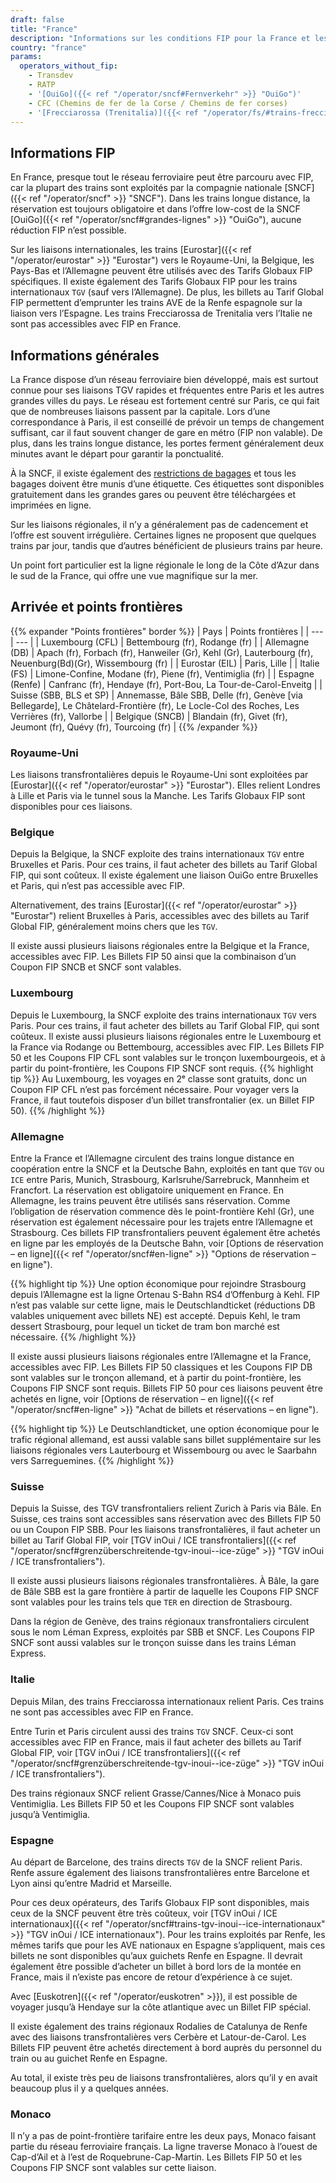 ```yaml
---
draft: false
title: "France"
description: "Informations sur les conditions FIP pour la France et les opérateurs où les réductions peuvent être utilisées."
country: "france"
params:
  operators_without_fip:
    - Transdev
    - RATP
    - '[OuiGo]({{< ref "/operator/sncf#Fernverkehr" >}} "OuiGo")'
    - CFC (Chemins de fer de la Corse / Chemins de fer corses)
    - '[Frecciarossa (Trenitalia)]({{< ref "/operator/fs/#trains-frecciarossa-internationaux-vers-paris" >}} "Frecciarossa (Trenitalia)")'
---
```


## Informations FIP

En France, presque tout le réseau ferroviaire peut être parcouru avec FIP, car la plupart des trains sont exploités par la compagnie nationale [SNCF]({{< ref "/operator/sncf" >}} "SNCF"). Dans les trains longue distance, la réservation est toujours obligatoire et dans l’offre low-cost de la SNCF [OuiGo]({{< ref "/operator/sncf#grandes-lignes" >}} "OuiGo"), aucune réduction FIP n’est possible.

Sur les liaisons internationales, les trains [Eurostar]({{< ref "/operator/eurostar" >}} "Eurostar") vers le Royaume-Uni, la Belgique, les Pays-Bas et l’Allemagne peuvent être utilisés avec des Tarifs Globaux FIP spécifiques. Il existe également des Tarifs Globaux FIP pour les trains internationaux `TGV` (sauf vers l’Allemagne). De plus, les billets au Tarif Global FIP permettent d’emprunter les trains AVE de la Renfe espagnole sur la liaison vers l’Espagne. Les trains Frecciarossa de Trenitalia vers l’Italie ne sont pas accessibles avec FIP en France.

## Informations générales

La France dispose d’un réseau ferroviaire bien développé, mais est surtout connue pour ses liaisons TGV rapides et fréquentes entre Paris et les autres grandes villes du pays. Le réseau est fortement centré sur Paris, ce qui fait que de nombreuses liaisons passent par la capitale. Lors d’une correspondance à Paris, il est conseillé de prévoir un temps de changement suffisant, car il faut souvent changer de gare en métro (FIP non valable). De plus, dans les trains longue distance, les portes ferment généralement deux minutes avant le départ pour garantir la ponctualité.

À la SNCF, il existe également des [restrictions de bagages](https://www.sncf-voyageurs.com/en/travel-with-us/in-france/tgv-inoui/your-luggage-and-lockers/) et tous les bagages doivent être munis d’une étiquette. Ces étiquettes sont disponibles gratuitement dans les grandes gares ou peuvent être téléchargées et imprimées en ligne.

Sur les liaisons régionales, il n’y a généralement pas de cadencement et l’offre est souvent irrégulière. Certaines lignes ne proposent que quelques trains par jour, tandis que d’autres bénéficient de plusieurs trains par heure.

Un point fort particulier est la ligne régionale le long de la Côte d’Azur dans le sud de la France, qui offre une vue magnifique sur la mer.

## Arrivée et points frontières

{{% expander "Points frontières" border %}}
| Pays | Points frontières |
| --- | --- |
| Luxembourg (CFL) | Bettembourg (fr), Rodange (fr) |
| Allemagne (DB) | Apach (fr), Forbach (fr), Hanweiler (Gr), Kehl (Gr), Lauterbourg (fr), Neuenburg(Bd)(Gr), Wissembourg (fr) |
| Eurostar (EIL) | Paris, Lille |
| Italie (FS) | Limone-Confine, Modane (fr), Piene (fr), Ventimiglia (fr) |
| Espagne (Renfe) | Canfranc (fr), Hendaye (fr), Port-Bou, La Tour-de-Carol-Enveitg |
| Suisse (SBB, BLS et SP) | Annemasse, Bâle SBB, Delle (fr), Genève [via Bellegarde], Le Châtelard-Frontière (fr), Le Locle-Col des Roches, Les Verrières (fr), Vallorbe |
| Belgique (SNCB) | Blandain (fr), Givet (fr), Jeumont (fr), Quévy (fr), Tourcoing (fr) |
{{% /expander %}}

### Royaume-Uni

Les liaisons transfrontalières depuis le Royaume-Uni sont exploitées par [Eurostar]({{< ref "/operator/eurostar" >}} "Eurostar"). Elles relient Londres à Lille et Paris via le tunnel sous la Manche. Les Tarifs Globaux FIP sont disponibles pour ces liaisons.

### Belgique

Depuis la Belgique, la SNCF exploite des trains internationaux `TGV` entre Bruxelles et Paris. Pour ces trains, il faut acheter des billets au Tarif Global FIP, qui sont coûteux. Il existe également une liaison OuiGo entre Bruxelles et Paris, qui n’est pas accessible avec FIP.

Alternativement, des trains [Eurostar]({{< ref "/operator/eurostar" >}} "Eurostar") relient Bruxelles à Paris, accessibles avec des billets au Tarif Global FIP, généralement moins chers que les `TGV`.

Il existe aussi plusieurs liaisons régionales entre la Belgique et la France, accessibles avec FIP. Les Billets FIP 50 ainsi que la combinaison d’un Coupon FIP SNCB et SNCF sont valables.

### Luxembourg

Depuis le Luxembourg, la SNCF exploite des trains internationaux `TGV` vers Paris. Pour ces trains, il faut acheter des billets au Tarif Global FIP, qui sont coûteux. Il existe aussi plusieurs liaisons régionales entre le Luxembourg et la France via Rodange ou Bettembourg, accessibles avec FIP. Les Billets FIP 50 et les Coupons FIP CFL sont valables sur le tronçon luxembourgeois, et à partir du point-frontière, les Coupons FIP SNCF sont requis.
{{% highlight tip %}}
Au Luxembourg, les voyages en 2ᵉ classe sont gratuits, donc un Coupon FIP CFL n’est pas forcément nécessaire. Pour voyager vers la France, il faut toutefois disposer d’un billet transfrontalier (ex. un Billet FIP 50).
{{% /highlight %}}

### Allemagne

Entre la France et l’Allemagne circulent des trains longue distance en coopération entre la SNCF et la Deutsche Bahn, exploités en tant que `TGV` ou `ICE` entre Paris, Munich, Strasbourg, Karlsruhe/Sarrebruck, Mannheim et Francfort. La réservation est obligatoire uniquement en France. En Allemagne, les trains peuvent être utilisés sans réservation. Comme l’obligation de réservation commence dès le point-frontière Kehl (Gr), une réservation est également nécessaire pour les trajets entre l’Allemagne et Strasbourg. Ces billets FIP transfrontaliers peuvent également être achetés en ligne par les employés de la Deutsche Bahn, voir [Options de réservation – en ligne]({{< ref "/operator/sncf#en-ligne" >}} "Options de réservation – en ligne").

{{% highlight tip %}}
Une option économique pour rejoindre Strasbourg depuis l’Allemagne est la ligne Ortenau S-Bahn RS4 d’Offenburg à Kehl. FIP n’est pas valable sur cette ligne, mais le Deutschlandticket (réductions DB valables uniquement avec billets NE) est accepté. Depuis Kehl, le tram dessert Strasbourg, pour lequel un ticket de tram bon marché est nécessaire.
{{% /highlight %}}

Il existe aussi plusieurs liaisons régionales entre l’Allemagne et la France, accessibles avec FIP. Les Billets FIP 50 classiques et les Coupons FIP DB sont valables sur le tronçon allemand, et à partir du point-frontière, les Coupons FIP SNCF sont requis. Billets FIP 50 pour ces liaisons peuvent être achetés en ligne, voir [Options de réservation – en ligne]({{< ref "/operator/sncf#en-ligne" >}} "Achat de billets et réservations – en ligne").

{{% highlight tip %}}
Le Deutschlandticket, une option économique pour le trafic régional allemand, est aussi valable sans billet supplémentaire sur les liaisons régionales vers Lauterbourg et Wissembourg ou avec le Saarbahn vers Sarreguemines.
{{% /highlight %}}

### Suisse

Depuis la Suisse, des TGV transfrontaliers relient Zurich à Paris via Bâle. En Suisse, ces trains sont accessibles sans réservation avec des Billets FIP 50 ou un Coupon FIP SBB. Pour les liaisons transfrontalières, il faut acheter un billet au Tarif Global FIP, voir [TGV inOui / ICE transfrontaliers]({{< ref "/operator/sncf#grenzüberschreitende-tgv-inoui--ice-züge" >}} "TGV inOui / ICE transfrontaliers").

Il existe aussi plusieurs liaisons régionales transfrontalières. À Bâle, la gare de Bâle SBB est la gare frontière à partir de laquelle les Coupons FIP SNCF sont valables pour les trains tels que `TER` en direction de Strasbourg.

Dans la région de Genève, des trains régionaux transfrontaliers circulent sous le nom Léman Express, exploités par SBB et SNCF. Les Coupons FIP SNCF sont aussi valables sur le tronçon suisse dans les trains Léman Express.

### Italie

Depuis Milan, des trains Frecciarossa internationaux relient Paris. Ces trains ne sont pas accessibles avec FIP en France.

Entre Turin et Paris circulent aussi des trains `TGV` SNCF. Ceux-ci sont accessibles avec FIP en France, mais il faut acheter des billets au Tarif Global FIP, voir [TGV inOui / ICE transfrontaliers]({{< ref "/operator/sncf#grenzüberschreitende-tgv-inoui--ice-züge" >}} "TGV inOui / ICE transfrontaliers").

Des trains régionaux SNCF relient Grasse/Cannes/Nice à Monaco puis Ventimiglia. Les Billets FIP 50 et les Coupons FIP SNCF sont valables jusqu’à Ventimiglia.

### Espagne

Au départ de Barcelone, des trains directs `TGV` de la SNCF relient Paris. Renfe assure également des liaisons transfrontalières entre Barcelone et Lyon ainsi qu’entre Madrid et Marseille.

Pour ces deux opérateurs, des Tarifs Globaux FIP sont disponibles, mais ceux de la SNCF peuvent être très coûteux, voir [TGV inOui / ICE internationaux]({{< ref "/operator/sncf#trains-tgv-inoui--ice-internationaux" >}} "TGV inOui / ICE internationaux"). Pour les trains exploités par Renfe, les mêmes tarifs que pour les AVE nationaux en Espagne s’appliquent, mais ces billets ne sont disponibles qu’aux guichets Renfe en Espagne. Il devrait également être possible d’acheter un billet à bord lors de la montée en France, mais il n’existe pas encore de retour d’expérience à ce sujet.

Avec [Euskotren]({{< ref "/operator/euskotren" >}}), il est possible de voyager jusqu’à Hendaye sur la côte atlantique avec un Billet FIP spécial.

Il existe également des trains régionaux Rodalies de Catalunya de Renfe avec des liaisons transfrontalières vers Cerbère et Latour-de-Carol. Les Billets FIP peuvent être achetés directement à bord auprès du personnel du train ou au guichet Renfe en Espagne.

Au total, il existe très peu de liaisons transfrontalières, alors qu’il y en avait beaucoup plus il y a quelques années.

### Monaco

Il n’y a pas de point-frontière tarifaire entre les deux pays, Monaco faisant partie du réseau ferroviaire français. La ligne traverse Monaco à l’ouest de Cap-d’Ail et à l’est de Roquebrune-Cap-Martin. Les Billets FIP 50 et les Coupons FIP SNCF sont valables sur cette liaison.

